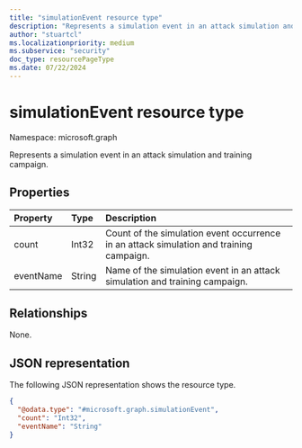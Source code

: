 ```yaml
---
title: "simulationEvent resource type"
description: "Represents a simulation event in an attack simulation and training campaign."
author: "stuartcl"
ms.localizationpriority: medium
ms.subservice: "security"
doc_type: resourcePageType
ms.date: 07/22/2024
---
```


# simulationEvent resource type

Namespace: microsoft.graph

Represents a simulation event in an attack simulation and training campaign.

## Properties
|Property|Type|Description|
|:---|:---|:---|
|count|Int32|Count of the simulation event occurrence in an attack simulation and training campaign.|
|eventName|String|Name of the simulation event in an attack simulation and training campaign.|

## Relationships
None.

## JSON representation
The following JSON representation shows the resource type.
<!-- {
  "blockType": "resource",
  "@odata.type": "microsoft.graph.simulationEvent"
}
-->
``` json
{
  "@odata.type": "#microsoft.graph.simulationEvent",
  "count": "Int32",
  "eventName": "String"
}
```

